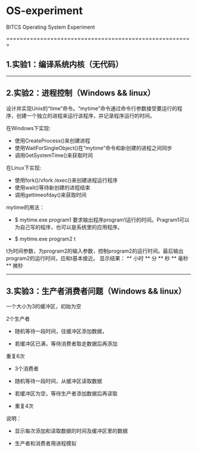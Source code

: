 # OS-experiment
BITCS Operating System Experiment

=======================================================

## 1.实验1：编译系统内核（无代码）

------------------------------------------------

## 2.实验2：进程控制（Windows && linux）

 设计并实现Unix的“time”命令。“mytime”命令通过命令行参数接受要运行的程序，创建一个独立的进程来运行该程序，并记录程序运行的时间。

 在Windows下实现:

- 使用CreateProcess()来创建进程
- 使用WaitForSingleObject()在“mytime”命令和新创建的进程之间同步
- 调用GetSystemTime()来获取时间

 在Linux下实现:

- 使用fork()/vfork /exec()来创建进程运行程序
- 使用wait()等待新创建的进程结束
- 调用gettimeofday()来获取时间

 mytime的用法：

- $ mytime.exe program1
要求输出程序program1运行的时间。Pragram1可以为自己写的程序，也可以是系统里的应用程序。

- $ mytime.exe program2 t

 t为时间参数，为program2的输入参数，控制program2的运行时间。最后输出program2的运行时间，应和t基本接近。
 显示结果： ** 小时 ** 分 ** 秒 ** 毫秒 ** 微秒
 
 -------------------------------------------------------

## 3.实验3：生产者消费者问题（Windows && linux）
一个大小为3的缓冲区，初始为空

2个生产者

- 随机等待一段时间，往缓冲区添加数据，

- 若缓冲区已满，等待消费者取走数据后再添加

重复6次

- 3个消费者

- 随机等待一段时间，从缓冲区读取数据

- 若缓冲区为空，等待生产者添加数据后再读取

- 重复4次

说明：

- 显示每次添加和读取数据的时间及缓冲区里的数据

- 生产者和消费者用进程模拟
